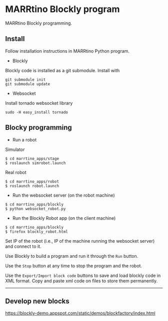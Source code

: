 # MARRtino Blockly program #

MARRtino Blockly programming.

## Install ##

Follow installation instructions in MARRtino Python program.

* Blockly

Blockly code is installed as a git submodule. Install with

```
git submodule init
git submodule update

```

* Websocket 

Install tornado websocket library

```
sudo -H easy_install tornado
```


## Blocky programming ##


* Run a robot

Simulator

```
$ cd marrtino_apps/stage
$ roslaunch simrobot.launch 
```

Real robot

```
$ cd marrtino_apps/robot
$ roslaunch robot.launch 
```



* Run the websocket server (on the robot machine)

```
$ cd marrtino_apps/blockly
$ python websocket_robot.py
```

* Run the Blockly Robot app (on the client machine)

```
$ cd marrtino_apps/blockly
$ firefox blockly_robot.html
```

Set IP of the robot (i.e., IP of the machine running the websocket server) and connect to it.

Use Blockly to build a program and run it through the ```Run``` button.

Use the ```Stop``` button at any time to stop the program and the robot.

Use the ```Export/Import block code``` buttons to save and load blockly code in XML format. Copy and paste xml code on files to store them permanently.

----

## Develop new blocks ##

https://blockly-demo.appspot.com/static/demos/blockfactory/index.html




